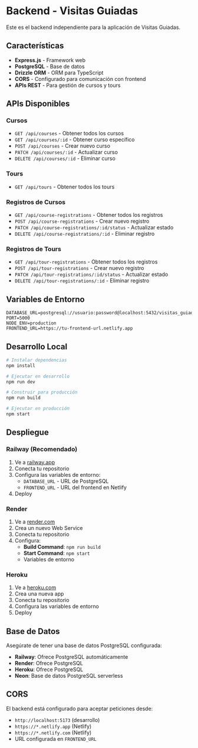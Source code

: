 # Backend - Visitas Guiadas

Este es el backend independiente para la aplicación de Visitas Guiadas.

## Características

- **Express.js** - Framework web
- **PostgreSQL** - Base de datos
- **Drizzle ORM** - ORM para TypeScript
- **CORS** - Configurado para comunicación con frontend
- **APIs REST** - Para gestión de cursos y tours

## APIs Disponibles

### Cursos
- `GET /api/courses` - Obtener todos los cursos
- `GET /api/courses/:id` - Obtener curso específico
- `POST /api/courses` - Crear nuevo curso
- `PATCH /api/courses/:id` - Actualizar curso
- `DELETE /api/courses/:id` - Eliminar curso

### Tours
- `GET /api/tours` - Obtener todos los tours

### Registros de Cursos
- `GET /api/course-registrations` - Obtener todos los registros
- `POST /api/course-registrations` - Crear nuevo registro
- `PATCH /api/course-registrations/:id/status` - Actualizar estado
- `DELETE /api/course-registrations/:id` - Eliminar registro

### Registros de Tours
- `GET /api/tour-registrations` - Obtener todos los registros
- `POST /api/tour-registrations` - Crear nuevo registro
- `PATCH /api/tour-registrations/:id/status` - Actualizar estado
- `DELETE /api/tour-registrations/:id` - Eliminar registro

## Variables de Entorno

```env
DATABASE_URL=postgresql://usuario:password@localhost:5432/visitas_guiadas
PORT=5000
NODE_ENV=production
FRONTEND_URL=https://tu-frontend-url.netlify.app
```

## Desarrollo Local

```bash
# Instalar dependencias
npm install

# Ejecutar en desarrollo
npm run dev

# Construir para producción
npm run build

# Ejecutar en producción
npm start
```

## Despliegue

### Railway (Recomendado)

1. Ve a [railway.app](https://railway.app)
2. Conecta tu repositorio
3. Configura las variables de entorno:
   - `DATABASE_URL` - URL de PostgreSQL
   - `FRONTEND_URL` - URL del frontend en Netlify
4. Deploy

### Render

1. Ve a [render.com](https://render.com)
2. Crea un nuevo Web Service
3. Conecta tu repositorio
4. Configura:
   - **Build Command**: `npm run build`
   - **Start Command**: `npm start`
   - Variables de entorno

### Heroku

1. Ve a [heroku.com](https://heroku.com)
2. Crea una nueva app
3. Conecta tu repositorio
4. Configura las variables de entorno
5. Deploy

## Base de Datos

Asegúrate de tener una base de datos PostgreSQL configurada:

- **Railway**: Ofrece PostgreSQL automáticamente
- **Render**: Ofrece PostgreSQL
- **Heroku**: Ofrece PostgreSQL
- **Neon**: Base de datos PostgreSQL serverless

## CORS

El backend está configurado para aceptar peticiones desde:
- `http://localhost:5173` (desarrollo)
- `https://*.netlify.app` (Netlify)
- `https://*.netlify.com` (Netlify)
- URL configurada en `FRONTEND_URL` 